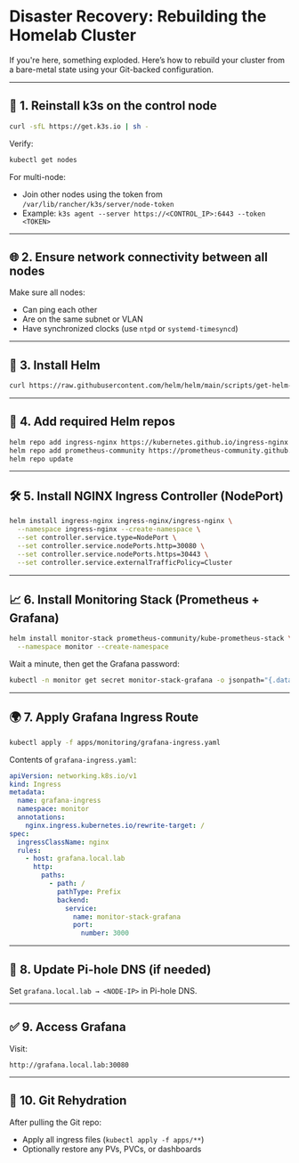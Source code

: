 # Disaster Recovery: Rebuilding the Homelab Cluster

If you're here, something exploded. Here’s how to rebuild your cluster from a bare-metal state using your Git-backed configuration.

---

## 🔁 1. Reinstall k3s on the control node

```bash
curl -sfL https://get.k3s.io | sh -
```

Verify:
```bash
kubectl get nodes
```

For multi-node:
- Join other nodes using the token from `/var/lib/rancher/k3s/server/node-token`
- Example: `k3s agent --server https://<CONTROL_IP>:6443 --token <TOKEN>`

---

## 🌐 2. Ensure network connectivity between all nodes

Make sure all nodes:
- Can ping each other
- Are on the same subnet or VLAN
- Have synchronized clocks (use `ntpd` or `systemd-timesyncd`)

---

## 🧪 3. Install Helm

```bash
curl https://raw.githubusercontent.com/helm/helm/main/scripts/get-helm-3 | bash
```

---

## 🚀 4. Add required Helm repos

```bash
helm repo add ingress-nginx https://kubernetes.github.io/ingress-nginx
helm repo add prometheus-community https://prometheus-community.github.io/helm-charts
helm repo update
```

---

## 🛠 5. Install NGINX Ingress Controller (NodePort)

```bash
helm install ingress-nginx ingress-nginx/ingress-nginx \
  --namespace ingress-nginx --create-namespace \
  --set controller.service.type=NodePort \
  --set controller.service.nodePorts.http=30080 \
  --set controller.service.nodePorts.https=30443 \
  --set controller.service.externalTrafficPolicy=Cluster
```

---

## 📈 6. Install Monitoring Stack (Prometheus + Grafana)

```bash
helm install monitor-stack prometheus-community/kube-prometheus-stack \
  --namespace monitor --create-namespace
```

Wait a minute, then get the Grafana password:

```bash
kubectl -n monitor get secret monitor-stack-grafana -o jsonpath="{.data.admin-password}" | base64 -d && echo
```

---

## 🌍 7. Apply Grafana Ingress Route

```bash
kubectl apply -f apps/monitoring/grafana-ingress.yaml
```

Contents of `grafana-ingress.yaml`:

```yaml
apiVersion: networking.k8s.io/v1
kind: Ingress
metadata:
  name: grafana-ingress
  namespace: monitor
  annotations:
    nginx.ingress.kubernetes.io/rewrite-target: /
spec:
  ingressClassName: nginx
  rules:
    - host: grafana.local.lab
      http:
        paths:
          - path: /
            pathType: Prefix
            backend:
              service:
                name: monitor-stack-grafana
                port:
                  number: 3000
```

---

## 📡 8. Update Pi-hole DNS (if needed)

Set `grafana.local.lab → <NODE-IP>` in Pi-hole DNS.

---

## ✅ 9. Access Grafana

Visit:
```
http://grafana.local.lab:30080
```

---

## 🧯 10. Git Rehydration

After pulling the Git repo:
- Apply all ingress files (`kubectl apply -f apps/**`)
- Optionally restore any PVs, PVCs, or dashboards
